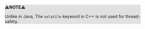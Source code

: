 <div style="margin:2em; background-color: #e0e0e0;">

<strong>⚠️NOTE️️️⚠️</strong>

Unlike in Java, The `volatile` keyword in C++ is _not_ used for thread-safety.
</div>

